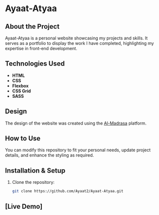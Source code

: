 # Ayaat-Atyaa

## About the Project
Ayaat-Atyaa is a personal website showcasing my projects and skills. It serves as a portfolio to display the work I have completed, highlighting my expertise in front-end development.

## Technologies Used
- **HTML**  
- **CSS**  
- **Flexbox**  
- **CSS Grid**  
- **SASS**  

## Design
The design of the website was created using the [Al-Madrasa](https://almadrasa.com) platform.

## How to Use
You can modify this repository to fit your personal needs, update project details, and enhance the styling as required.

## Installation & Setup
1. Clone the repository:  
   ```bash
   git clone https://github.com/Ayaat2/Ayaat-Atyaa.git
   ```
## [Live Demo] 
